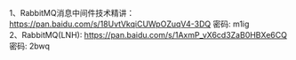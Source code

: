 1、RabbitMQ消息中间件技术精讲：https://pan.baidu.com/s/18UvtVkqiCUWpOZuqV4-3DQ 密码: m1ig  
2、RabbitMQ(LNH): https://pan.baidu.com/s/1AxmP_vX6cd3ZaB0HBXe6CQ  密码: 2bwq  
